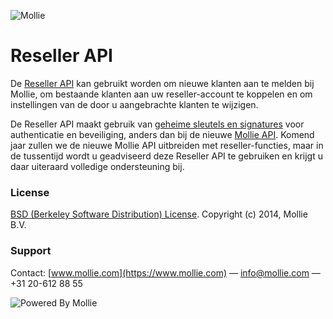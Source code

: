 ![Mollie](https://www.mollie.com/files/Mollie-Logo-Style-Small.png)

# Reseller API

De [Reseller API](https://www.mollie.com/beheer/reseller/documentatie) kan gebruikt worden om nieuwe klanten aan te melden bij Mollie, om bestaande klanten aan uw reseller-account te koppelen en om instellingen van de door u aangebrachte klanten te wijzigen.

De Reseller API maakt gebruik van [geheime sleutels en signatures](https://www.mollie.com/beheer/apisleutels/documentatie) voor authenticatie en beveiliging, anders dan bij de nieuwe [Mollie API](https://www.mollie.com/nl/docs). Komend jaar zullen we de nieuwe Mollie API uitbreiden met reseller-functies, maar in de tussentijd wordt u geadviseerd deze Reseller API te gebruiken en krijgt u daar uiteraard volledige ondersteuning bij.

### License 
[BSD (Berkeley Software Distribution) License](http://www.opensource.org/licenses/bsd-license.php).
Copyright (c) 2014, Mollie B.V.

### Support
Contact: [www.mollie.com](https://www.mollie.com) — info@mollie.com — +31 20-612 88 55

![Powered By Mollie](https://www.mollie.com/images/badge-betaling-medium.png)